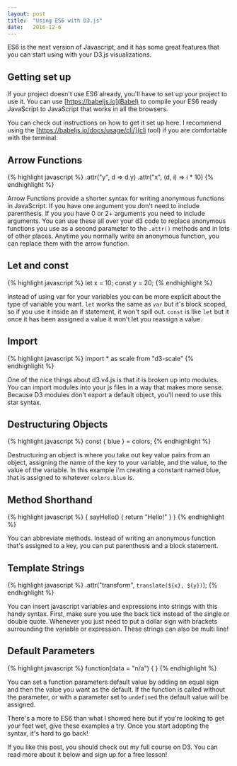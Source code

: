 ```yaml
---
layout: post
title:  "Using ES6 with D3.js"
date:   2016-12-6
---
```


ES6 is the next version of Javascript, and it has some great features that you can start using with your D3.js visualizations.

## Getting set up
If your project doesn't use ES6 already, you'll have to set up your project to use it. You can use [https://babeljs.io](Babel) to compile your ES6 ready JavaScript to JavaScript that works in all the browsers.

You can check out instructions on how to get it set up here.
I recommend using the [https://babeljs.io/docs/usage/cli/](cli tool) if you are comfortable with the terminal.


## Arrow Functions
{% highlight javascript %}
.attr("y", d => d.y)
.attr("x", (d, i) => i * 10)
{% endhighlight %}

Arrow Functions provide a shorter syntax for writing anonymous functions in JavaScript. If you have one argument you don't need to include parenthesis. If you you have 0 or 2+ arguments you need to include arguments. You can use these all over your d3 code to replace anonymous functions you use as a second parameter to the `.attr()` methods and in lots of other places. Anytime you normally write an anonymous function, you can replace them with the arrow function.

## Let and const
{% highlight javascript %}
let x = 10;
const y = 20;
{% endhighlight %}

Instead of using var for your variables you can be more explicit about the type of variable you want. `let` works the same as `var` but it's block scoped, so if you use it inside an if statement, it won't spill out. `const` is like `let` but it once it has been assigned a value it won't let you reassign a value.

## Import
{% highlight javascript %}
import * as scale from "d3-scale"
{% endhighlight %}

One of the nice things about d3.v4.js is that it is broken up into modules. You can import modules into your js files in a way that makes more sense. Because D3 modules don't export a default object, you'll need to use this star syntax.

## Destructuring Objects
{% highlight javascript %}
const { blue } = colors;
{% endhighlight %}

Destructuring an object is where you take out key value pairs from an object, assigning the name of the key to your variable, and the value, to the value of the variable. In this example i'm creating a constant named blue, that is assigned to whatever `colors.blue` is.

## Method Shorthand
{% highlight javascript %}
{
  sayHello() {
    return "Hello!"
  }
}
{% endhighlight %}

You can abbreviate methods. Instead of writing an anonymous function that's assigned to a key, you can put parenthesis and a block statement.

## Template Strings
{% highlight javascript %}
.attr("transform", `translate(${x}, ${y})`);
{% endhighlight %}

You can insert javascript variables and expressions into strings with this handy syntax. First, make sure you use the back tick instead of the single or double quote. Whenever you just need to put a dollar sign with brackets surrounding the variable or expression. These strings can also be multi line!

## Default Parameters
{% highlight javascript %}
function(data = "n/a") { }
{% endhighlight %}

You can set a function parameters default value by adding an equal sign and then the value you want as the default. If the function is called without the parameter, or with a parameter set to `undefined` the default value will be assigned.


There's a more to ES6 than what I showed here but if you're looking to get your feet wet, give these examples a try. Once you start adopting the syntax, it's hard to go back!

If you like this post, you should check out my full course on D3. You can read more about it below and sign up for a free lesson!
